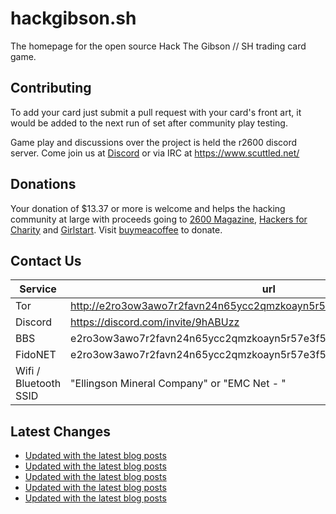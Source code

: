 # hackgibson.sh
The homepage for the open source Hack The Gibson // SH trading card game.


## Contributing

To add your card just submit a pull request with your card's front art, it would be added to the next run of set after community play testing.

Game play and discussions over the project is held the r2600 discord server. Come join us at [Discord](https://discord.com/invite/9hABUzz) or via IRC at https://www.scuttled.net/


## Donations

Your donation of $13.37 or more is welcome and helps the hacking community at large with proceeds going to [2600 Magazine](https://2600.com/), [Hackers for Charity](https://hackersforcharity.org) and [Girlstart](https://girlstart.org).  Visit [buymeacoffee](https://www.buymeacoffee.com/hackgibson.sh) to donate.


## Contact Us

Service | url
-|-
Tor | http://e2ro3ow3awo7r2favn24n65ycc2qmzkoayn5r57e3f56nvjwdcgg32ad.onion
Discord | https://discord.com/invite/9hABUzz
BBS | e2ro3ow3awo7r2favn24n65ycc2qmzkoayn5r57e3f56nvjwdcgg32ad.onion:23
FidoNET | e2ro3ow3awo7r2favn24n65ycc2qmzkoayn5r57e3f56nvjwdcgg32ad.onion:24554
Wifi / Bluetooth SSID | "Ellingson Mineral Company" or "EMC Net - <fidonet address>"

## Latest Changes
<!-- BLOG-POST-LIST:START -->
- [Updated with the latest blog posts](https://github.com/DFW2600/hackgibson.sh/commit/791500a663d519f0704782c0835368cba2735f4e)
- [Updated with the latest blog posts](https://github.com/DFW2600/hackgibson.sh/commit/6fb209fb0698abbacc0a4f371bbc8f7d48f76f55)
- [Updated with the latest blog posts](https://github.com/DFW2600/hackgibson.sh/commit/1a454bf46cee5b402a8ecbb68e1942819a0c564d)
- [Updated with the latest blog posts](https://github.com/DFW2600/hackgibson.sh/commit/f4f0c0ebf0f0dabdf05cff02dc858a2f606d0c84)
- [Updated with the latest blog posts](https://github.com/DFW2600/hackgibson.sh/commit/5c783961e6ec11874e3a17aaf3a3c350b50ca2e7)
<!-- BLOG-POST-LIST:END -->
